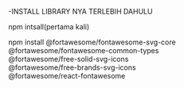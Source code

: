 -INSTALL LIBRARY NYA TERLEBIH DAHULU

npm intsall(pertama kali)

npm install @fortawesome/fontawesome-svg-core \
  @fortawesome/fontawesome-common-types \
  @fortawesome/free-solid-svg-icons \
  @fortawesome/free-brands-svg-icons \
  @fortawesome/react-fontawesome
